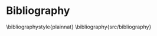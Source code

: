 # Bibliography

\bibliographystyle{plainnat}
\bibliography{src/bibliography}

<!--
vim:ts=4:sw=4:expandtab:wrap lbr
-->
